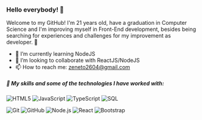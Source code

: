 ### Hello everybody! 👋

Welcome to my GitHub! I'm 21 years old, have a graduation in Computer Science and I'm improving myself in Front-End development, besides being searching for experiences and challenges for my improvement as developer. 🚀

- 🌱 I’m currently learning NodeJS
- 👯 I’m looking to collaborate with ReactJS/NodeJS
- 📫 How to reach me: zeneto2604@gmail.com

#####  📜 My skills and some of the technologies I have worked with:

![HTML5](https://img.shields.io/badge/-HTML5-000000?style=flat&logo=html5)
![JavaScript](https://img.shields.io/badge/-JavaScript-000000?style=flat&logo=javascript)
![TypeScript](https://img.shields.io/badge/-TypeScript-000000?style=flat&logo=typescript)
![SQL](https://img.shields.io/badge/-SQL-000000?style=flat&logo=postgresql)

![Git](https://img.shields.io/badge/-Git-222222?style=flat&logo=git&logoColor=F05032)
![GitHub](https://img.shields.io/badge/-GitHub-222222?style=flat&logo=github&logoColor=181717)
![Node.js](https://img.shields.io/badge/-Node.js-222222?style=flat&logo=node.js&logoColor=339933)
![React](https://img.shields.io/badge/-React-222222?style=flat&logo=React&logoColor=61DAFB) ![Bootstrap](https://img.shields.io/badge/-Bootstrap-333333?style=flat&logo=bootstrap&logoColor=563D7C)

